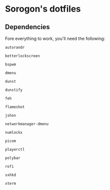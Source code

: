 # Sorogon's dotfiles

## Dependencies

Fore everything to work, you'll need the following:

`autorandr`

`betterlockscreen`

`bspwm`

`dmenu`

`dunst`

`dunstify`

`feh`

`flameshot`

`jshon`

`networkmanager-dmenu`

`numlockx`

`picom`

`playerctl`

`polybar`

`rofi`

`sxhkd`

`xterm`

